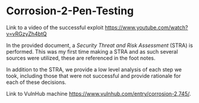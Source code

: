 # Corrosion-2-Pen-Testing

Link to a video of the successful exploit https://www.youtube.com/watch?v=vRGzyZh4btQ

In the provided document, a *Security Threat and Risk Assessment* (STRA) is performed. This was my first time making a STRA and as such several sources were utilized, these are referenced in the foot notes. 

In addition to the STRA, we provide a low level analysis of each step we took, including those that were not successful and provide rationale for each of these decisions.


Link to VulnHub machine https://www.vulnhub.com/entry/corrosion-2,745/.
